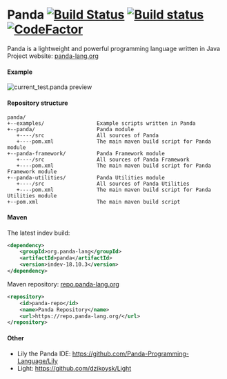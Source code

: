 # Panda [![Build Status](https://travis-ci.org/Panda-Programming-Language/Panda.svg?branch=master)](https://travis-ci.org/Panda-Programming-Language/Panda) [![Build status](https://ci.appveyor.com/api/projects/status/gpkf5t7v3b3wepcl?svg=true)](https://ci.appveyor.com/project/Panda-Programming-Language/panda) [![CodeFactor](https://www.codefactor.io/repository/github/panda-programming-language/panda/badge)](https://www.codefactor.io/repository/github/panda-programming-language/panda)
Panda is a lightweight and powerful programming language written in Java<br>
Project website: [panda-lang.org](https://panda-lang.org/)

#### Example
![current_test.panda preview](https://panda-lang.org/screenshot/4XEbOCn8.png)

#### Repository structure
```
panda/
+--examples/                 Example scripts written in Panda
+--panda/                    Panda module
   +----/src                 All sources of Panda
   +----pom.xml              The main maven build script for Panda module
+--panda-framework/          Panda Framework module
   +----/src                 All sources of Panda Framework
   +----pom.xml              The main maven build script for Panda Framework module
+--panda-utilities/          Panda Utilities module
   +----/src                 All sources of Panda Utilities
   +----pom.xml              The main maven build script for Panda Utilities module
+--pom.xml                   The main maven build script
```

#### Maven
The latest indev build:

```xml
<dependency>
    <groupId>org.panda-lang</groupId>
    <artifactId>panda</artifactId>
    <version>indev-18.10.3</version>
</dependency>
```

Maven repository: [repo.panda-lang.org](https://repo.panda-lang.org/)

```xml
<repository>
    <id>panda-repo</id>
    <name>Panda Repository</name>
    <url>https://repo.panda-lang.org/</url>
</repository>
```

#### Other
- Lily the Panda IDE: https://github.com/Panda-Programming-Language/Lily <br>
- Light: https://github.com/dzikoysk/Light

